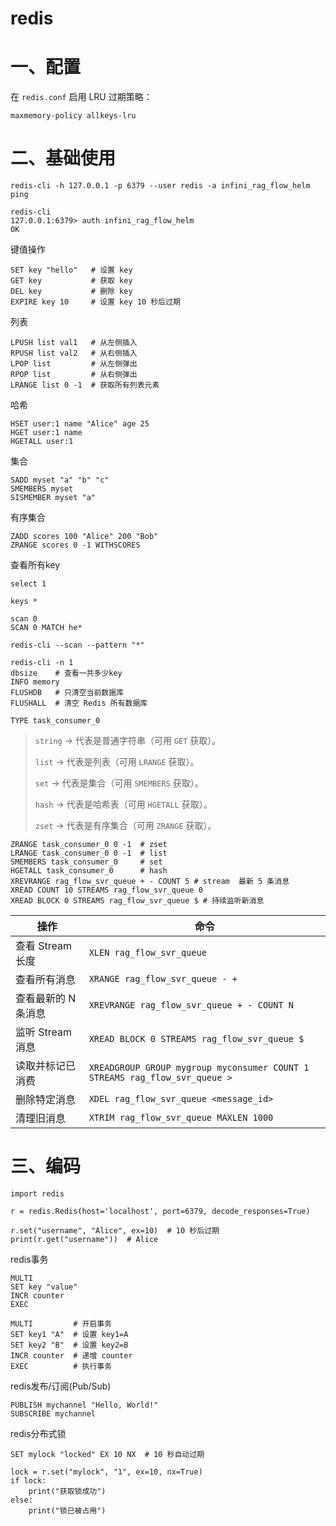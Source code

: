 # redis

# 一、配置

在 `redis.conf` 启用 LRU 过期策略：

```
maxmemory-policy allkeys-lru
```

# 二、基础使用

```
redis-cli -h 127.0.0.1 -p 6379 --user redis -a infini_rag_flow_helm ping
```

```
redis-cli
127.0.0.1:6379> auth infini_rag_flow_helm
OK
```

键值操作

```
SET key "hello"   # 设置 key
GET key           # 获取 key
DEL key           # 删除 key
EXPIRE key 10     # 设置 key 10 秒后过期
```

列表

```
LPUSH list val1   # 从左侧插入
RPUSH list val2   # 从右侧插入
LPOP list         # 从左侧弹出
RPOP list         # 从右侧弹出
LRANGE list 0 -1  # 获取所有列表元素
```

哈希

```
HSET user:1 name "Alice" age 25
HGET user:1 name
HGETALL user:1
```

集合

```
SADD myset "a" "b" "c"
SMEMBERS myset
SISMEMBER myset "a"
```

有序集合

```
ZADD scores 100 "Alice" 200 "Bob"
ZRANGE scores 0 -1 WITHSCORES
```

查看所有key

```
select 1

keys *

scan 0
SCAN 0 MATCH he*

redis-cli --scan --pattern "*"
```

```
redis-cli -n 1
dbsize    # 查看一共多少key
INFO memory
FLUSHDB   # 只清空当前数据库
FLUSHALL  # 清空 Redis 所有数据库
```

```
TYPE task_consumer_0
```

> `string`  → 代表是普通字符串（可用 `GET` 获取）。
>
> `list`    → 代表是列表（可用 `LRANGE` 获取）。
>
> `set`     → 代表是集合（可用 `SMEMBERS` 获取）。
>
> `hash`    → 代表是哈希表（可用 `HGETALL` 获取）。
>
> `zset`    → 代表是有序集合（可用 `ZRANGE` 获取）。

```
ZRANGE task_consumer_0 0 -1  # zset
LRANGE task_consumer_0 0 -1  # list
SMEMBERS task_consumer_0     # set
HGETALL task_consumer_0      # hash
XREVRANGE rag_flow_svr_queue + - COUNT 5 # stream  最新 5 条消息
XREAD COUNT 10 STREAMS rag_flow_svr_queue 0
XREAD BLOCK 0 STREAMS rag_flow_svr_queue $ # 持续监听新消息
```

| 操作                | 命令                                                         |
| ------------------- | ------------------------------------------------------------ |
| 查看 Stream 长度    | `XLEN rag_flow_svr_queue`                                    |
| 查看所有消息        | `XRANGE rag_flow_svr_queue - +`                              |
| 查看最新的 N 条消息 | `XREVRANGE rag_flow_svr_queue + - COUNT N`                   |
| 监听 Stream 消息    | `XREAD BLOCK 0 STREAMS rag_flow_svr_queue $`                 |
| 读取并标记已消费    | `XREADGROUP GROUP mygroup myconsumer COUNT 1 STREAMS rag_flow_svr_queue >` |
| 删除特定消息        | `XDEL rag_flow_svr_queue <message_id>`                       |
| 清理旧消息          | `XTRIM rag_flow_svr_queue MAXLEN 1000`                       |

# 三、编码

```
import redis

r = redis.Redis(host='localhost', port=6379, decode_responses=True)

r.set("username", "Alice", ex=10)  # 10 秒后过期
print(r.get("username"))  # Alice
```

redis事务

```
MULTI
SET key "value"
INCR counter
EXEC
```

```
MULTI         # 开启事务
SET key1 "A"  # 设置 key1=A
SET key2 "B"  # 设置 key2=B
INCR counter  # 递增 counter
EXEC          # 执行事务
```

redis发布/订阅(Pub/Sub)

```
PUBLISH mychannel "Hello, World!"
SUBSCRIBE mychannel
```

redis分布式锁

```
SET mylock "locked" EX 10 NX  # 10 秒自动过期
```

```
lock = r.set("mylock", "1", ex=10, nx=True)
if lock:
    print("获取锁成功")
else:
    print("锁已被占用")
```

